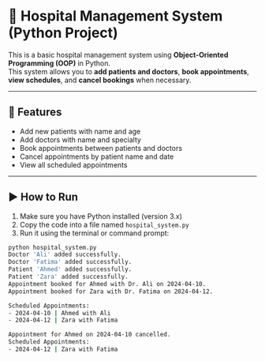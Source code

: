 # 🏥 Hospital Management System (Python Project)

This is a basic hospital management system using **Object-Oriented Programming (OOP)** in Python.  
This system allows you to **add patients and doctors**, **book appointments**, **view schedules**, and **cancel bookings** when necessary.

---

## 📌 Features

- Add new patients with name and age
- Add doctors with name and specialty
- Book appointments between patients and doctors
- Cancel appointments by patient name and date
- View all scheduled appointments

---

## ▶️ How to Run

1. Make sure you have Python installed (version 3.x)
2. Copy the code into a file named `hospital_system.py`
3. Run it using the terminal or command prompt:

```bash
python hospital_system.py
Doctor 'Ali' added successfully.
Doctor 'Fatima' added successfully.
Patient 'Ahmed' added successfully.
Patient 'Zara' added successfully.
Appointment booked for Ahmed with Dr. Ali on 2024-04-10.
Appointment booked for Zara with Dr. Fatima on 2024-04-12.

Scheduled Appointments:
- 2024-04-10 | Ahmed with Ali
- 2024-04-12 | Zara with Fatima

Appointment for Ahmed on 2024-04-10 cancelled.
Scheduled Appointments:
- 2024-04-12 | Zara with Fatima
